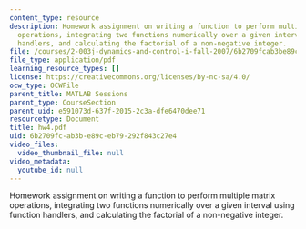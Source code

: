 ```yaml
---
content_type: resource
description: Homework assignment on writing a function to perform multiple matrix
  operations, integrating two functions numerically over a given interval using function
  handlers, and calculating the factorial of a non-negative integer.
file: /courses/2-003j-dynamics-and-control-i-fall-2007/6b2709fcab3be89ceb79292f843c27e4_hw4.pdf
file_type: application/pdf
learning_resource_types: []
license: https://creativecommons.org/licenses/by-nc-sa/4.0/
ocw_type: OCWFile
parent_title: MATLAB Sessions
parent_type: CourseSection
parent_uid: e591073d-637f-2015-2c3a-dfe6470dee71
resourcetype: Document
title: hw4.pdf
uid: 6b2709fc-ab3b-e89c-eb79-292f843c27e4
video_files:
  video_thumbnail_file: null
video_metadata:
  youtube_id: null
---
```

Homework assignment on writing a function to perform multiple matrix operations, integrating two functions numerically over a given interval using function handlers, and calculating the factorial of a non-negative integer.